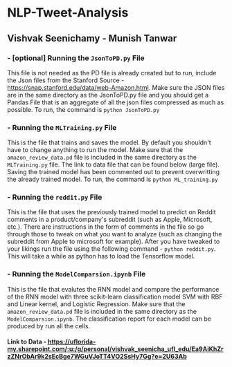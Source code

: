 # NLP-Tweet-Analysis
## Vishvak Seenichamy - Munish Tanwar
### - [optional] Running the `JsonToPD.py` File
This file is not needed as the PD file is already created but to run, include the Json files from the Stanford Source - https://snap.stanford.edu/data/web-Amazon.html. Make sure the JSON files are in the same directory as the JsonToPD.py file and you should get a Pandas File that is an aggregate of all the json files compressed as much as possible. To run, the command is `python JsonToPD.py`
### - Running the `MLTraining.py` File
This is the file that trains and saves the model. By default you shouldn't have to change anything to run the model. Make sure that the `amazon_review_data.pd` file is included in the same directory as the `MLTraining.py` file. The link to data file that can be found below (large file). Saving the trained model has been commented out to prevent overwritting the already trained model. To run, the command is `python ML_training.py`
### - Running the `reddit.py` File
This is the file that uses the previously trained model to predict on Reddit comments in a product/company's subreddit (such as Apple, Microsoft, etc.). There are instructions in the form of comments in the file so go through those to tweak on what you want to analyze (such as changing the subreddit from Apple to microsoft for example). After you have tweaked to your likings run the file using the following command - `python reddit.py`. This will take a while as python has to load the Tensorflow model.
### - Running the `ModelComparsion.ipynb` File
This is the file that evalutes the RNN model and compare the performance of the RNN model with three scikit-learn classification model SVM with RBF and Linear kernel, and Logistic Regression. Make sure that the `amazon_review_data.pd` file is included in the same directory as the `ModelComparsion.ipynb`. The classification report for each model can be produced by run all the cells.


#### Link to Data - https://uflorida-my.sharepoint.com/:u:/g/personal/vishvak_seenicha_ufl_edu/Ea9AiKhZrzZNrObAr9k2sEcBge7WGuVJoTT4VO2SsHy7Gg?e=2U63Ab
